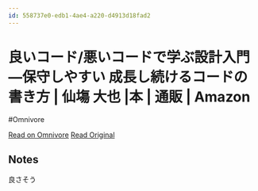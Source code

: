 ```yaml
---
id: 558737e0-edb1-4ae4-a220-d4913d18fad2
---
```


# 良いコード/悪いコードで学ぶ設計入門 ―保守しやすい 成長し続けるコードの書き方 | 仙塲 大也 |本 | 通販 | Amazon
#Omnivore

[Read on Omnivore](https://omnivore.app/me/amazon-18f8a27094e)
[Read Original](https://www.amazon.co.jp/%E8%89%AF%E3%81%84%E3%82%B3%E3%83%BC%E3%83%89-%E6%82%AA%E3%81%84%E3%82%B3%E3%83%BC%E3%83%89%E3%81%A7%E5%AD%A6%E3%81%B6%E8%A8%AD%E8%A8%88%E5%85%A5%E9%96%80-%E2%80%95%E4%BF%9D%E5%AE%88%E3%81%97%E3%82%84%E3%81%99%E3%81%84-%E6%88%90%E9%95%B7%E3%81%97%E7%B6%9A%E3%81%91%E3%82%8B%E3%82%B3%E3%83%BC%E3%83%89%E3%81%AE%E6%9B%B8%E3%81%8D%E6%96%B9-%E4%BB%99%E5%A1%B2/dp/4297127830?dplnkId=6fb1838f-3ce6-47c9-950a-d24f5fc2c611&nodl=1)

## Notes

良さそう

